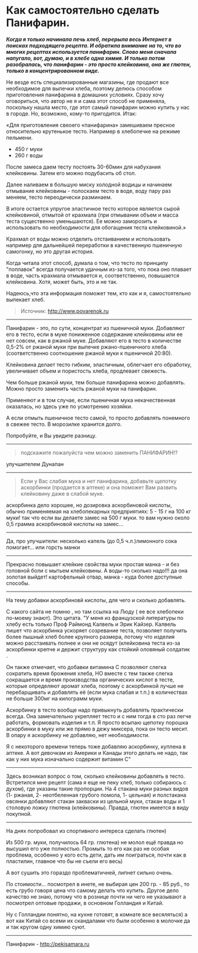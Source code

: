 # Как самостоятельно сделать Панифарин.
_**Когда я только начинала печь хлеб, перерыла весь Интернет в поисках подходящего рецепта. И обратила внимание на то, что во многих рецептах используется панифарин. Слово меня сначала напугало, вот, думаю, и в хлебе одна химия. И только потом разобралась, что панифарин - это просто клейковина, она же глютен, только в концентрированном виде.**_

Не везде есть специализированные магазины, где продают все необходимое для выпечки хлеба, поэтому делюсь способом приготовления панифарина в домашних условиях. Сразу хочу оговориться, что автор не я и сама этот способ не применяла, поскольку нашла место, где этот самый панифарин можно купить у нас в городе. Но, возможно, кому-то пригодится. Итак:

«Для приготовления свеоего «панифарина» замешиваем пресное относительно крутенькое тесто. Например в хлебопечке на режиме пельмени.

- 450 г муки
- 260 г воды

После замеса даем тесту постоять 30-60мин для набухания клейковины. Затем его можно подубасить об стол.

Далее наливаем в большую миску холодной водицы и начинаем отмывание клейковины - полоскаем тесто в воде, воду пару раз меняем, тесто переодически разминаем.

В итоге остается упругое эластичное тесто которое является сырой клейковиной, отмытой от крахмала (при отмывании объем и масса теста существенно уменьшаются). Ее можно заморозить и использовать по необходимости для обогащения теста клейковиной.»

Крахмал от воды можно отделить отстаиванием и использовать например для дальнейшей переработки в качественную пшеничную самогонку, но это другая история.

Когда читала этот способ, думала о том, что тесто по принципу "поплавок" всегда получается удачным из-за того, что пока оно плавает в воде, часть крахмала отмывается и, соответственно, повышается клейковина. Хотя, может быть, это и не так.

Надеюсь,что эта информация поможет тем, кто как и я, самостоятельно выпекает хлеб.

> Источник: http://www.povarenok.ru

---
Панифарин - это, по сути, концентрат из пшеничной муки. Добавляют его в тесто, если в муке пониженное содержание клейковины или ее нет совсем, как в ржаной муке. Добавляют его в тесто в количестве 0,5-2% от ржаной муки при выпечке ржано-пшеничного хлеба (соответственно соотношение ржаной муки к пшеничной 20:80).

Клейковина делает тесто гибким, эластичным, облегчает его обработку, увеличивает объем и пористость хлеба, продлевает свежесть.

Чем больше ржаной муки, тем больше панифарина можно добавлять. Можно просто заменить часть ржаной муки на панифарин.

Применяют и в том случае, если пшеничная мука некачественная оказалась, но здесь уже по усмотрению хозяйки.

А если отмыть пшеничное тесто самой, то просто добавлять понемного в свежее тесто. В морозилке хранится долго.

Попробуйте, и Вы увидите разницу.

---
> подскажите пожалуйста чем можно заменить ПАНИФАРИН!?

улучшителем Дунапан

---
> Если у Вас слабая мука и нет панифарина, добавьте щепотку аскорбинки (продается в аптеке) и она поможет Вам развить клейковину даже в слабой муке.

аскорбинка дело хорошее, но дозировка аскорбиновой кислоты, обычно применяемая на хлебопекарных предприятиях: 5 - 15 г на 100 кг муки! так что если вы делаете замес на 500 г муки. то вам нужно около 0,5 грамма аскорбиновой кислоты на замес...

---
Да, про улучшители: несколько капель (до 0,5 ч.л.)лимонного сока помогает... или горсть манки

---
Прекрасно повышает клейкие свойства муки простая манка - и без головной боли с мытьем клейковины. А воды-то сколько надо!!! да она золотая выйдет! картофельный отвар, манка - куда более доступные способы.

---
На тему добавки аскорбиновй кислоты, для чего и сколько добавлять.

С какого сайта не помню , но там ссылка на Люду ( ее все хлебопеки по-моему знают). Это цитата.
  "У меня из французской литературы по хлебу есть только Проф Раймонд Калвель и Эрик Кайзер. Калвель пишет что аскорбинка ускоряет созревание теста, позволяет получить более пышный хлеб более крупного размера, потому что изделия можно расстаивать полнее и они не осядут (клейковина теста из-за аскорбинки крепче и держит структуру как стойкий оловяный солдатик .

Он также отмечает, что добавки витамина С позволяют слегка сократить время брожения хлеба, НО вместе с тем также слегка сокращается и время производства органических кислот в тесте, которые определяют аромат хлеба, поэтому с аскорбинкой лучше не перебарщивать и добавлять её (если мука слабая и т.п.) в количествах не больше 300мг на килограмм муки.

Аскорбинку в тесто вообще надо привыкнуть добавлять практически всегда. Она замечательно укрепляет тесто и с ним тогда в сто раз легче работать, формовать изделия и т.п. Я просто всыпаю щепотку порошка аскорбинки в муку или же прямо в дежу миксера, пока он тесто месит. В опару я аскорбинку не добавляю, нет необходимости.

Я с некоторого времени теперь тоже добавляю аскорбинку, куплена в аптеке. А вот девочкам из Америки и Канады этого делать не надо, так как у них мука изначально содержит витамин С"

---
Здесь возникал вопрос о том, сколько клейковины добавлять в тесто. Встретился мне рецепт (сама я еще не пеку хлеб, только собираюсь с духом), где указаны такие пропорции. На 4 стакана муки разных видов (1- ржаная, 2- неотбеленная грубого помола, 1- цельная) и полстакана овсянки добавляют стакан закваски из цельной муки, стакан воды и 1 столовую ложку глютена (клейковины). Правда, глютен имеется в виду покупной.

---
На днях попробовал из спортивного интереса сделать глютен)

Из 500 гр. муки, получилось 64 гр. глютена) не молол ещё правда но высушил его уже полностью. Промыть то его как раз не особая проблема, особенно у кого есть дети, дать им поиграться, почти как в пластилин, главное что бы не съели его весь)

А вот сушить это гораздо проблематичней, липнет сильно очень.

По стоимости... посмотрел в инете, не выбирая цен 200 гр. - 85 руб., то есть грубо говоря цена что самому делать что купить. Другое дело качество не знаю, потому что в рознице почти ни чего не указывают а посмотрел оптовые продажи, в основном Голландия и Китай.

Ну с Голландии понятно, на кухне готовят, в комнате все весяляться) а вот как Китай со всеми их скандалами что были особенно в молочке да и так кругом одну химию суют.

---
Панифарин - http://pekisamara.ru
